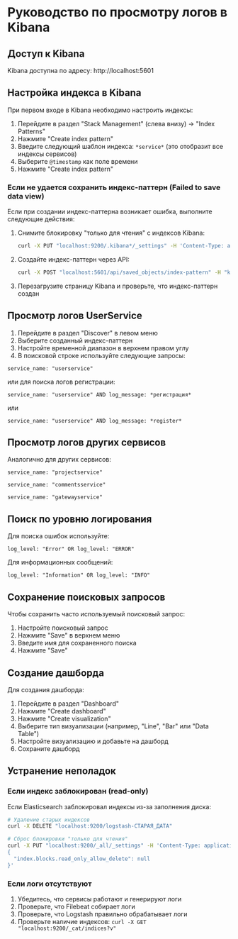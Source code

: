 # Руководство по просмотру логов в Kibana

## Доступ к Kibana

Kibana доступна по адресу: http://localhost:5601

## Настройка индекса в Kibana

При первом входе в Kibana необходимо настроить индексы:

1. Перейдите в раздел "Stack Management" (слева внизу) -> "Index Patterns"
2. Нажмите "Create index pattern"
3. Введите следующий шаблон индекса: `*service*` (это отобразит все индексы сервисов)
4. Выберите `@timestamp` как поле времени
5. Нажмите "Create index pattern"

### Если не удается сохранить индекс-паттерн (Failed to save data view)

Если при создании индекс-паттерна возникает ошибка, выполните следующие действия:

1. Снимите блокировку "только для чтения" с индексов Kibana:

   ```bash
   curl -X PUT "localhost:9200/.kibana*/_settings" -H 'Content-Type: application/json' -d'{"index.blocks.read_only_allow_delete": null}'
   ```

2. Создайте индекс-паттерн через API:

   ```bash
   curl -X POST "localhost:5601/api/saved_objects/index-pattern" -H "kbn-xsrf: true" -H "Content-Type: application/json" -d'{"attributes":{"title":"*service*","timeFieldName":"@timestamp"}}'
   ```

3. Перезагрузите страницу Kibana и проверьте, что индекс-паттерн создан

## Просмотр логов UserService

1. Перейдите в раздел "Discover" в левом меню
2. Выберите созданный индекс-паттерн
3. Настройте временной диапазон в верхнем правом углу
4. В поисковой строке используйте следующие запросы:

```
service_name: "userservice"
```

или для поиска логов регистрации:

```
service_name: "userservice" AND log_message: *регистрация*
```

или

```
service_name: "userservice" AND log_message: *register*
```

## Просмотр логов других сервисов

Аналогично для других сервисов:

```
service_name: "projectservice"
```

```
service_name: "commentsservice"
```

```
service_name: "gatewayservice"
```

## Поиск по уровню логирования

Для поиска ошибок используйте:

```
log_level: "Error" OR log_level: "ERROR"
```

Для информационных сообщений:

```
log_level: "Information" OR log_level: "INFO"
```

## Сохранение поисковых запросов

Чтобы сохранить часто используемый поисковый запрос:

1. Настройте поисковый запрос
2. Нажмите "Save" в верхнем меню
3. Введите имя для сохраненного поиска
4. Нажмите "Save"

## Создание дашборда

Для создания дашборда:

1. Перейдите в раздел "Dashboard"
2. Нажмите "Create dashboard"
3. Нажмите "Create visualization"
4. Выберите тип визуализации (например, "Line", "Bar" или "Data Table")
5. Настройте визуализацию и добавьте на дашборд
6. Сохраните дашборд

## Устранение неполадок

### Если индекс заблокирован (read-only)

Если Elasticsearch заблокировал индексы из-за заполнения диска:

```bash
# Удаление старых индексов
curl -X DELETE "localhost:9200/logstash-СТАРАЯ_ДАТА"

# Сброс блокировки "только для чтения"
curl -X PUT "localhost:9200/_all/_settings" -H 'Content-Type: application/json' -d'
{
  "index.blocks.read_only_allow_delete": null
}'
```

### Если логи отсутствуют

1. Убедитесь, что сервисы работают и генерируют логи
2. Проверьте, что Filebeat собирает логи
3. Проверьте, что Logstash правильно обрабатывает логи
4. Проверьте наличие индексов: `curl -X GET "localhost:9200/_cat/indices?v"`
